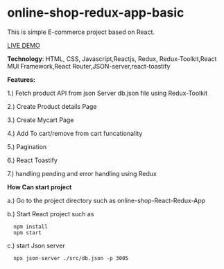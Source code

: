 # online-shop-redux-app-basic
This is simple E-commerce project based on React.

<a href="https://mobile-eshop.netlify.app/" target="_blank">LIVE DEMO</a>


**Technology**:
HTML, CSS, Javascript,Reactjs, Redux, Redux-Toolkit,React MUI Framework,React Router,JSON-server,react-toastify

**Features:**

1.) Fetch product API from json Server db.json file  using Redux-Toolkit

2.) Create Product details Page

3.) Create Mycart Page

4.) Add To cart/remove from cart funcationality

5.) Pagination

6.) React Toastify

7.) handling pending and error handling using Redux

**How Can start project**

a.) Go to the project directory such as online-shop-React-Redux-App

b.) Start React project such as 

      npm install
      npm start
      
c.) start Json server

      npx json-server ./src/db.json -p 3005




